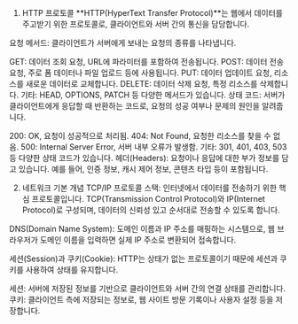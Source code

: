 

1. HTTP 프로토콜
   **HTTP(HyperText Transfer Protocol)**는 웹에서 데이터를 주고받기 위한 프로토콜로, 클라이언트와 서버 간의 통신을 담당합니다.

요청 메서드: 클라이언트가 서버에게 보내는 요청의 종류를 나타냅니다.

GET: 데이터 조회 요청, URL에 파라미터를 포함하여 전송됩니다.
POST: 데이터 전송 요청, 주로 폼 데이터나 파일 업로드 등에 사용됩니다.
PUT: 데이터 업데이트 요청, 리소스를 새로운 데이터로 교체합니다.
DELETE: 데이터 삭제 요청, 특정 리소스를 삭제합니다.
기타: HEAD, OPTIONS, PATCH 등 다양한 메서드가 있습니다.
상태 코드: 서버가 클라이언트에게 응답할 때 반환하는 코드로, 요청의 성공 여부나 문제의 원인을 알려줍니다.

200: OK, 요청이 성공적으로 처리됨.
404: Not Found, 요청한 리소스를 찾을 수 없음.
500: Internal Server Error, 서버 내부 오류가 발생함.
기타: 301, 401, 403, 503 등 다양한 상태 코드가 있습니다.
헤더(Headers): 요청이나 응답에 대한 부가 정보를 담고 있습니다. 예를 들어, 인증 정보, 캐시 제어 정보, 콘텐츠 타입 등이 포함됩니다.

2. 네트워크 기본 개념
   TCP/IP 프로토콜 스택: 인터넷에서 데이터를 전송하기 위한 핵심 프로토콜입니다. TCP(Transmission Control Protocol)와 IP(Internet Protocol)로 구성되며, 데이터의 신뢰성 있고 순서대로 전송할 수 있도록 합니다.

DNS(Domain Name System): 도메인 이름과 IP 주소를 매핑하는 시스템으로, 웹 브라우저가 도메인 이름을 입력하면 실제 IP 주소로 변환되어 접속합니다.

세션(Session)과 쿠키(Cookie): HTTP는 상태가 없는 프로토콜이기 때문에 세션과 쿠키를 사용하여 상태를 유지합니다.

세션: 서버에 저장된 정보를 기반으로 클라이언트와 서버 간의 연결 상태를 관리합니다.
쿠키: 클라이언트 측에 저장되는 정보로, 웹 사이트 방문 기록이나 사용자 설정 등을 저장합니다.